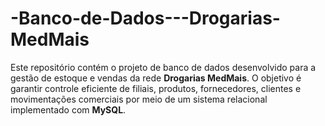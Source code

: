 # -Banco-de-Dados---Drogarias-MedMais
Este repositório contém o projeto de banco de dados desenvolvido para a gestão de estoque e vendas da rede **Drogarias MedMais**. O objetivo é garantir controle eficiente de filiais, produtos, fornecedores, clientes e movimentações comerciais por meio de um sistema relacional implementado com **MySQL**.
